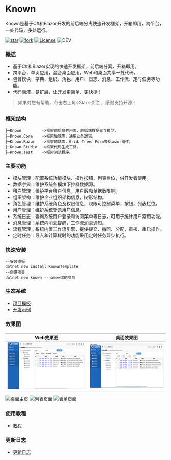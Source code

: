 # Known

Known是基于C#和Blazor开发的前后端分离快速开发框架，开箱即用，跨平台，一处代码，多处运行。

[![star](https://gitee.com/known/Known/badge/star.svg?theme=dark)](https://gitee.com/known/Known/stargazers)
[![fork](https://gitee.com/known/Known/badge/fork.svg?theme=dark)](https://gitee.com/known/Known/members)
[![License](https://img.shields.io/badge/license-Apache2-yellow)](https://gitee.com/known/Known/blob/master/LICENSE)
![DEV](https://img.shields.io/badge/DEV-.NET7/VS2022-brightgreen)

### 概述
* 基于C#和Blazor实现的快速开发框架，前后端分离，开箱即用。
* 跨平台，单页应用，混合桌面应用，Web和桌面共享一处代码。
* 包含模块、字典、组织、角色、用户、日志、消息、工作流、定时任务等功能。
* 代码简洁、易扩展，让开发更简单、更快捷！

> 如果对您有帮助，点击右上角⭐Star⭐关注 ，感谢支持开源！

### 框架结构
```
├─Known         ->框架前后端共用库，前后端数据交互模型。
├─Known.Core    ->框架后端库，通用业务逻辑。
├─Known.Razor   ->框架前端库，Grid、Tree、Form等Blazor组件。
├─Known.Studio  ->框架代码生成工具。
├─Known.Test    ->框架测试程序。
```

### 主要功能

* 模块管理：配置系统功能模块、操作按钮、列表栏位，供开发者使用。
* 数据字典：维护系统各模块下拉框数据源。
* 租户管理：维护平台租户信息，用户数和单据数限制。
* 组织架构：维护企业组织架构信息，树形结构。
* 角色管理：维护系统角色及权限信息，权限可控制菜单，按钮，列表栏位。
* 用户管理：维护系统登录用户信息。
* 系统日志：查询系统用户登录和访问菜单等日志，可用于统计用户常用功能。
* 消息管理：系统内消息提醒，工作流消息通知。
* 流程管理：系统内置工作流引擎，提供提交、撤回、分配、审核、重启操作。
* 定时任务：导入和计算耗时的功能采用定时任务异步执行。

### 快速安装
```
--安装模板
dotnet new install KnownTemplate
--创建项目
dotnet new known --name=你的项目
```

### 生态系统
- [项目模板](https://gitee.com/known/known-template)
- [开发示例](https://gitee.com/known/known-sample)

### 效果图

Web效果图|桌面效果图
:--:|:--:
![Web效果图](Document/images/Web.png)|![桌面效果图](Document/images/WinForm.png)

![桌面主页](https://foruda.gitee.com/images/1688092817417883098/53a1da51_14334.png "屏幕截图")
![列表页面](https://foruda.gitee.com/images/1688093103502236712/7ad4f573_14334.png "屏幕截图")
![表单页面](https://foruda.gitee.com/images/1688093130502934536/ee69a56f_14334.png "屏幕截图")

### 使用教程

* [教程](http://known.pumantech.com/doc)

### 更新日志

* [更新日志](http://known.pumantech.com/doc/log)
